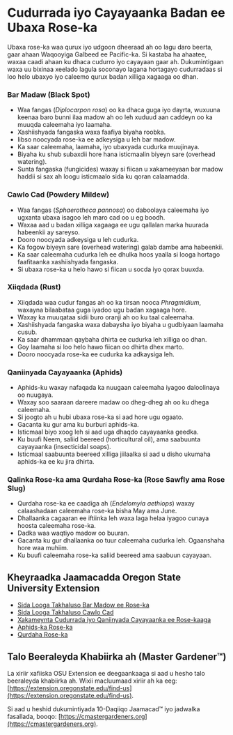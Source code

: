 # Cudurrada iyo Cayayaanka Badan ee Ubaxa Rose-ka

Ubaxa rose-ka waa qurux iyo udgoon dheeraad ah oo lagu daro beerta, gaar ahaan Waqooyiga Galbeed ee Pacific-ka. Si kastaba ha ahaatee, waxaa caadi ahaan ku dhaca cudurro iyo cayayaan gaar ah. Dukumintigaan waxa uu bixinaa xeelado lagula soconayo lagana hortagayo cudurradaas si loo helo ubaxyo iyo caleemo qurux badan xilliga xagaaga oo dhan.

### Bar Madaw (Black Spot)

- Waa fangas (*Diplocarpon rosa*) oo ka dhaca guga iyo dayrta, wuxuuna keenaa baro bunni ilaa madow ah oo leh xuduud aan caddeyn oo ka muuqda caleemaha iyo laamaha.
- Xashiishyada fangaska waxa faafiya biyaha roobka.
- Iibso noocyada rose-ka ee adkeysiga u leh bar madow.
- Ka saar caleemaha, laamaha, iyo ubaxyada cudurka muujinaya.
- Biyaha ku shub subaxdii hore hana isticmaalin biyeyn sare (overhead watering).
- Sunta fangaska (fungicides) waxay si fiican u xakameeyaan bar madow haddii si sax ah loogu isticmaalo sida ku qoran calaamadda.

### Cawlo Cad (Powdery Mildew)

- Waa fangas (*Sphaerotheca pannosa*) oo daboolaya caleemaha iyo ugxanta ubaxa isagoo leh maro cad oo u eg boodh.
- Waxaa aad u badan xilliga xagaaga ee ugu qallalan marka huurada habeenkii ay sareyso.
- Dooro noocyada adkeysiga u leh cudurka.
- Ka fogow biyeyn sare (overhead watering) galab dambe ama habeenkii.
- Ka saar caleemaha cudurka leh ee dhulka hoos yaalla si looga hortago faafitaanka xashiishyada fangaska.
- Si ubaxa rose-ka u helo hawo si fiican u socda iyo qorax buuxda.

### Xiiqdada (Rust)

- Xiiqdada waa cudur fangas ah oo ka tirsan nooca *Phragmidium*, waxayna bilaabataa guga iyadoo ugu badan xagaaga hore.
- Waxay ka muuqataa sidii buro oranji ah oo ku taal caleemaha.
- Xashiishyada fangaska waxa dabaysha iyo biyaha u gudbiyaan laamaha cusub.
- Ka saar dhammaan qaybaha dhirta ee cudurka leh xilliga oo dhan.
- Goy laamaha si loo helo hawo fiican oo dhirta dhex marto.
- Dooro noocyada rose-ka ee cudurka ka adkaysiga leh.

### Qaniinyada Cayayaanka (Aphids)

- Aphids-ku waxay nafaqada ka nuugaan caleemaha iyagoo daloolinaya oo nuugaya.
- Waxay soo saaraan dareere madaw oo dheg-dheg ah oo ku dhega caleemaha.
- Si joogto ah u hubi ubaxa rose-ka si aad hore ugu ogaato.
- Gacanta ku gur ama ku burburi aphids-ka.
- Isticmaal biyo xoog leh si aad uga dhaqdo cayayaanka geedka.
- Ku buufi Neem, saliid beereed (horticultural oil), ama saabuunta cayayaanka (insecticidal soaps).
- Isticmaal saabuunta beereed xilliga jiilaalka si aad u disho ukumaha aphids-ka ee ku jira dhirta.

### Qalinka Rose-ka ama Qurdaha Rose-ka (Rose Sawfly ama Rose Slug)

- Qurdaha rose-ka ee caadiga ah (*Endelomyia aethiops*) waxay calaashadaan caleemaha rose-ka bisha May ama June.
- Dhallaanka cagaaran ee iftiinka leh waxa laga helaa iyagoo cunaya hoosta caleemaha rose-ka.
- Dadka waa waqtiyo madow oo buuran.
- Gacanta ku gur dhallaanka oo tuur caleemaha cudurka leh. Ogaanshaha hore waa muhiim.
- Ku buufi caleemaha rose-ka saliid beereed ama saabuun cayayaan.

## Kheyraadka Jaamacadda Oregon State University Extension

- [Sida Looga Takhaluso Bar Madow ee Rose-ka](https://solvepestproblems.oregonstate.edu/plant-problems/roses/black-spot)
- [Sida Looga Takhaluso Cawlo Cad](https://solvepestproblems.oregonstate.edu/plant-problems/roses/powdery-mildew)
- [Xakameynta Cudurrada iyo Qaniinyada Cayayaanka ee Rose-kaaga](https://extension.oregonstate.edu/catalog/pub/ec-1520-controlling-diseases-aphids-your-roses)
- [Aphids-ka Rose-ka](https://solvepestproblems.oregonstate.edu/plant-problems/rose/aphid)
- [Qurdaha Rose-ka](https://agsci.oregonstate.edu/nurspest/insects/roseslug)

## Talo Beeraleyda Khabiirka ah (Master Gardener™)

La xiriir xafiiska OSU Extension ee deegaankaaga si aad u hesho talo beeraleyda khabiirka ah. Wixii macluumaad xiriir ah ka eeg: [https://extension.oregonstate.edu/find-us](https://extension.oregonstate.edu/find-us).

Si aad u heshid dukumintiyada 10-Daqiiqo Jaamacad™ iyo jadwalka fasallada, booqo: [https://cmastergardeners.org](https://cmastergardeners.org).
